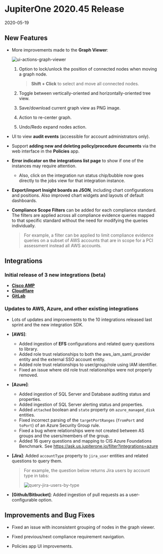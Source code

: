 # JupiterOne 2020.45 Release

2020-05-19

## New Features

- More improvements made to the **Graph Viewer**:

  ![ui-actions-graph-viewer](../assets/ui-actions-graph-viewer.png)

  1. Option to lock/unlock the position of connected nodes when moving a graph node.

     > **Shift + Click** to select and move all connected nodes.

  2. Toggle between vertically-oriented and horizontally-oriented tree view.
  3. Save/download current graph view as PNG image.
  4. Action to re-center graph.
  5. Undo/Redo expand nodes action.

- UI to view **audit events** (accessible for account administrators only).

- Support **adding new and deleting policy/procedure documents** via the web
  interface in the **Policies** app.

- **Error indicator on the integrations list page** to show if one of the
  instances may require attention.

  - Also, click on the integration run status chip/bubble now goes directly to
    the jobs view for that integration instance.

- **Export/import Insight boards as JSON**, including chart configurations
  and positions. Also improved chart widgets and layouts of default dashboards.

- **Compliance Scope Filters** can be added for each compliance standard. The
  filters are applied across all compliance evidence queries mapped to that
  specific standard without the need for modifying the queries individually.

  > For example, a filter can be applied to limit compliance evidence queries on
  > a subset of AWS accounts that are in scope for a PCI assessment instead all
  > AWS accounts.

## Integrations

### Initial release of 3 new integrations (beta)

- [**Cisco AMP**](../docs/integrations/cisco-amp/index.md)
- [**Cloudflare**](../docs/integrations/cloudflare/graph-cloudflare.md)
- [**GitLab**](../../APIs_and-integrations/cloud-service-provider/graph-gitlab.md)

### Updates to AWS, Azure, and other existing integrations

- Lots of updates and improvements to the 10 integrations released last sprint
  and the new integration SDK.

- **[AWS]**:

  - Added ingestion of **EFS** configurations and related query questions to
    library.
  - Added role trust relationships to both the aws_iam_saml_provider entity and
    the external SSO account entity.
  - Added role trust relationships to user/group/role using IAM identifier.
  - Fixed an issue where old role trust relationships were not properly removed.

- **[Azure]**:

  - Added ingestion of SQL Server and Database auditing status and properties.
  - Added ingestion of SQL Server alerting status and properties.
  - Added `attached` boolean and `state` property on `azure_managed_disk` entities.
  - Fixed incorrect parsing of the `targetPortRanges` (`fromPort` and `toPort`)
    of an Azure Security Group rule.
  - Fixed a bug where relationships were not created between AS groups and the
    users/members of the group.
  - Added 16 query questions and mapping to CIS Azure Foundations Benchmark.
    See <https://ask.us.jupiterone.io/filter?integrations=azure>

- **[Jira]**: Added `accountType` property to `jira_user` entities and related
  questions to query them.

  > For example, the question below returns Jira users by account type in tabs:
  >
  > ![query-jira-users-by-type](../assets/query-jira-users-by-type.png)

- **[Github/Bitbucket]**: Added ingestion of pull requests as a
  user-configurable option.

## Improvements and Bug Fixes

- Fixed an issue with inconsistent grouping of nodes in the graph viewer.

- Fixed previous/next compliance requirement navigation.

- Policies app UI improvements.
